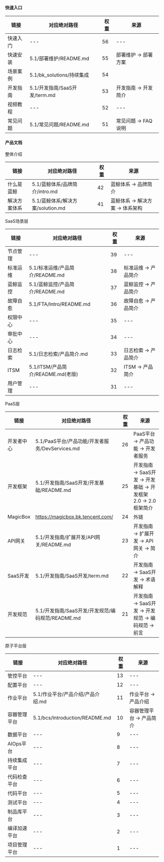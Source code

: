 #### 快速入口

|链接|对应绝对路径|权重|来源|
|---|---|---|---|
|快速入门|---|56|---|
|快速安装|5.1/部署维护/README.md|55|部署维护 -> 部署方案|
|场景案例|5.1/bk_solutions/持续集成|54||
|开发指南|5.1/开发指南/SaaS开发/term.md|53|开发指南 -> 开发简介|
|视频教程|---|52|---|
|常见问题|5.1/常见问题/README.md|51|常见问题 -> FAQ说明|



#### 产品文档

整体介绍

|链接|对应绝对路径|权重|来源|
|---|---|---|---|
|什么是蓝鲸|5.1/蓝鲸体系/品牌简介/intro.md|42|蓝鲸体系 -> 品牌简介|
|解决方案体系|5.1/蓝鲸体系/解决方案/solution.md|41|蓝鲸体系 -> 解决方案 -> 体系架构|

SaaS场景层

|链接|对应绝对路径|权重|来源|
|---|---|---|---|
|节点管理|---|39|---|
|标准运维|5.1/标准运维/产品简介/README.md|38|标准运维 -> 产品简介|
|蓝鲸监控|5.1/蓝鲸监控/产品简介/README.md|37|蓝鲸监控 -> 产品简介|
|故障自愈|5.1/FTA/Intro/README.md|36|故障自愈 -> 产品简介|
|权限中心|---|35|---|
|审批中心|---|34|---|
|日志检索|5.1/日志检索/产品简介.md|33|日志检索 -> 产品简介|
|ITSM|5.1/ITSM/产品简介/README.md(老版)|32|ITSM -> 产品简介 |
|用户管理|---|31|---|

PaaS层

|链接|对应绝对路径|权重|来源|
|---|---|---|---|
|开发者中心|5.1/PaaS平台/产品功能/开发者服务/DevServices.md|26|PaaS平台 -> 产品功能 -> 开发者服务|
|开发框架|5.1/开发指南/SaaS开发/开发基础/README.md|25|开发指南 -> SaaS开发 -> 开发基础 -> 开发框架 2.0 -> 2.0 框架简介|
|MagicBox| https://magicbox.bk.tencent.com/ |24|外链|
|API网关|5.1/开发指南/扩展开发/API网关/README.md|23|开发指南 -> 扩展开发 -> API网关 -> 简介|
|SaaS开发|5.1/开发指南/SaaS开发/term.md|22|开发指南 -> SaaS开发 -> 术语解释|
|开发规范|5.1/开发指南/SaaS开发/开发规范/编码规范/README.md|21|开发指南 -> SaaS开发 -> 开发规范 -> 编码规范 -> 前言|

原子平台层

|链接|对应绝对路径|权重|来源|
|---|---|---|---|
|管控平台|---|13|---|
|配置平台|---|12|---|
|作业平台|5.1/作业平台/产品介绍/产品介绍.md|11|作业平台 -> 产品介绍|
|容器管理平台|5.1/bcs/Introduction/README.md|10|容器管理平台 -> 产品简介|
|数据平台|---|9|---|
|AIOps平台|---|8|---|
|持续集成平台|---|7|---|
|代码检查平台|---|6|---|
|代码平台|---|5|---|
|测试平台|---|4|---|
|制品库平台|---|3|---|
|编译加速平台|---|2|---|
|项目管理平台|---|1|---|
